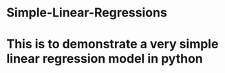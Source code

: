 # Simple-Linear-Regressions
# This is to demonstrate a very simple linear regression model in python
